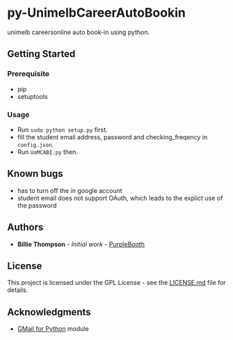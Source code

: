 # py-UnimelbCareerAutoBookin

unimelb careersonline auto book-in using python.

## Getting Started

### Prerequisite

+ pip
+ setuptools


### Usage

* Run `sudo python setup.py` first.
* fill the student email address, password and checking_freqency in `config.json`.
* Run `UoMCABI.py` then.


## Known bugs

+ has to turn off the in google account
+ student email does not support OAuth, which leads to the explict use of the password


## Authors

* **Billie Thompson** - *Initial work* -
[PurpleBooth](https://github.com/PurpleBooth)


## License

This project is licensed under the GPL License - see the
[LICENSE.md](LICENSE.md) file for details.


## Acknowledgments

* [GMail for Python](https://github.com/charlierguo/gmail) module